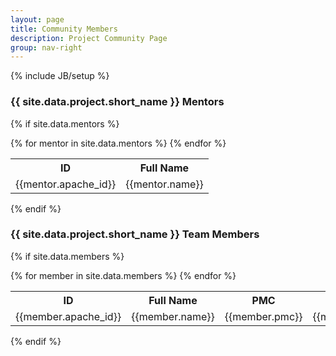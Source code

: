 ```yaml
---
layout: page
title: Community Members
description: Project Community Page
group: nav-right
---
```

{% include JB/setup %}

### {{ site.data.project.short_name }} Mentors

{% if site.data.mentors %}
<table class="table table-hover">
    <tr>
        <th><b>ID</b></th><th><b>Full Name</b></th>
    </tr>
    {% for mentor in site.data.mentors %}
        <tr>
        <td>{{mentor.apache_id}}</td>
        <td>{{mentor.name}}</td>
        </tr>
    {% endfor %}
</table>
{% endif %}


### {{ site.data.project.short_name }} Team Members

{% if site.data.members %}
<table class="table table-hover">
    <tr>
        <th><b>ID</b></th><th><b>Full Name</b></th><th><b>PMC</b></th><th><b>Affiliation</b></th>
    </tr>
    {% for member in site.data.members %}
        <tr>
        <td>{{member.apache_id}}</td>
        <td>{{member.name}}</td>
        <td>{{member.pmc}}</td>
        <td>{{member.affiliation}}</td>
        </tr>
    {% endfor %}
</table>
{% endif %}

